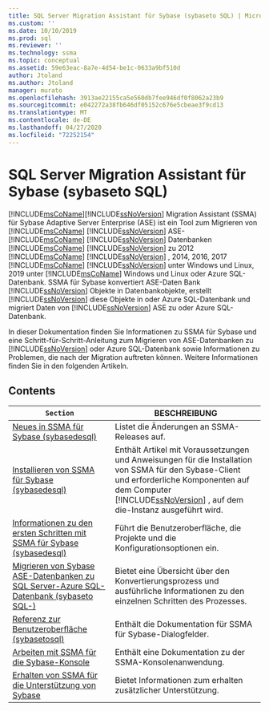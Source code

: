 ```yaml
---
title: SQL Server Migration Assistant für Sybase (sybaseto SQL) | Microsoft-Dokumentation
ms.custom: ''
ms.date: 10/10/2019
ms.prod: sql
ms.reviewer: ''
ms.technology: ssma
ms.topic: conceptual
ms.assetid: 59e63eac-8a7e-4d54-be1c-0633a9bf510d
author: Jtoland
ms.author: Jtoland
manager: murato
ms.openlocfilehash: 3913ae22155ca5e560db7fee946df0f8062a23b9
ms.sourcegitcommit: e042272a38fb646df05152c676e5cbeae3f9cd13
ms.translationtype: MT
ms.contentlocale: de-DE
ms.lasthandoff: 04/27/2020
ms.locfileid: "72252154"
---
```

# <a name="sql-server-migration-assistant-for-sybase-sybasetosql"></a>SQL Server Migration Assistant für Sybase (sybaseto SQL)

[!INCLUDE[msCoName](../../includes/msconame_md.md)][!INCLUDE[ssNoVersion](../../includes/ssnoversion-md.md)] Migration Assistant (SSMA) für Sybase Adaptive Server Enterprise (ASE) ist ein Tool zum Migrieren von [!INCLUDE[msCoName](../../includes/msconame_md.md)] [!INCLUDE[ssNoVersion](../../includes/ssnoversion-md.md)] ASE- [!INCLUDE[msCoName](../../includes/msconame_md.md)] [!INCLUDE[ssNoVersion](../../includes/ssnoversion-md.md)] Datenbanken [!INCLUDE[msCoName](../../includes/msconame_md.md)] [!INCLUDE[ssNoVersion](../../includes/ssnoversion-md.md)] zu 2012 [!INCLUDE[msCoName](../../includes/msconame_md.md)] [!INCLUDE[ssNoVersion](../../includes/ssnoversion-md.md)] , 2014, 2016, 2017 [!INCLUDE[msCoName](../../includes/msconame_md.md)] [!INCLUDE[ssNoVersion](../../includes/ssnoversion-md.md)] unter Windows und Linux, 2019 unter [!INCLUDE[msCoName](../../includes/msconame_md.md)] Windows und Linux oder Azure SQL-Datenbank. SSMA für Sybase konvertiert ASE-Daten Bank [!INCLUDE[ssNoVersion](../../includes/ssnoversion-md.md)] Objekte in Datenbankobjekte, erstellt [!INCLUDE[ssNoVersion](../../includes/ssnoversion-md.md)] diese Objekte in oder Azure SQL-Datenbank und migriert Daten von [!INCLUDE[ssNoVersion](../../includes/ssnoversion-md.md)] ASE zu oder Azure SQL-Datenbank.
  
In dieser Dokumentation finden Sie Informationen zu SSMA für Sybase und eine Schritt-für-Schritt-Anleitung zum Migrieren von ASE-Datenbanken zu [!INCLUDE[ssNoVersion](../../includes/ssnoversion-md.md)] oder Azure SQL-Datenbank sowie Informationen zu Problemen, die nach der Migration auftreten können. Weitere Informationen finden Sie in den folgenden Artikeln.  
  
## <a name="contents"></a>Contents  
  
|`Section`|BESCHREIBUNG|
|-----------|---------------|
|[Neues in SSMA für Sybase &#40;sybasedesql&#41;](../../ssma/sybase/what-s-new-in-ssma-for-sybase-sybasetosql.md)|Listet die Änderungen an SSMA-Releases auf.|  
|[Installieren von SSMA für Sybase &#40;sybasedesql&#41;](../../ssma/sybase/installing-ssma-for-sybase-sybasetosql.md)|Enthält Artikel mit Voraussetzungen und Anweisungen für die Installation von SSMA für den Sybase-Client und erforderliche Komponenten auf dem Computer [!INCLUDE[ssNoVersion](../../includes/ssnoversion-md.md)] , auf dem die-Instanz ausgeführt wird.|  
|[Informationen zu den ersten Schritten mit SSMA für Sybase &#40;sybasedesql&#41;](../../ssma/sybase/getting-started-with-ssma-for-sybase-sybasetosql.md)|Führt die Benutzeroberfläche, die Projekte und die Konfigurationsoptionen ein.|  
|[Migrieren von Sybase ASE-Datenbanken zu SQL Server-Azure SQL-Datenbank &#40;sybaseto SQL-&#41;](../../ssma/sybase/migrating-sybase-ase-databases-to-sql-server-azure-sql-db-sybasetosql.md)|Bietet eine Übersicht über den Konvertierungsprozess und ausführliche Informationen zu den einzelnen Schritten des Prozesses.|  
|[Referenz zur Benutzeroberfläche &#40;sybasetosql&#41;](../../ssma/sybase/user-interface-reference-sybasetosql.md)|Enthält die Dokumentation für SSMA für Sybase-Dialogfelder.|  
|[Arbeiten mit SSMA für die Sybase-Konsole](working-with-ssma-for-sybase-console-sybasetosql.md)|Enthält eine Dokumentation zu der SSMA-Konsolenanwendung.|  
|[Erhalten von SSMA für die Unterstützung von Sybase](https://go.microsoft.com/fwlink/?LinkID=708538&clcid=0x409)|Bietet Informationen zum erhalten zusätzlicher Unterstützung.|  
